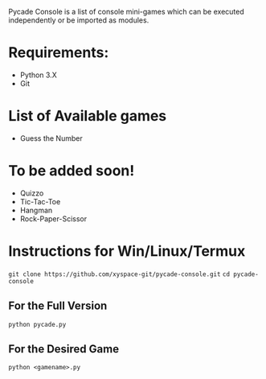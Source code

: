 Pycade Console is a list of console mini-games which can be executed independently or be imported as modules. 

# Requirements:
- Python 3.X
- Git

# List of Available games
- Guess the Number

# To be added soon!
- Quizzo
- Tic-Tac-Toe
- Hangman
- Rock-Paper-Scissor

# Instructions for Win/Linux/Termux
`git clone https://github.com/xyspace-git/pycade-console.git`
`cd pycade-console`

## For the Full Version
`python pycade.py`

## For the Desired Game
`python <gamename>.py` 
